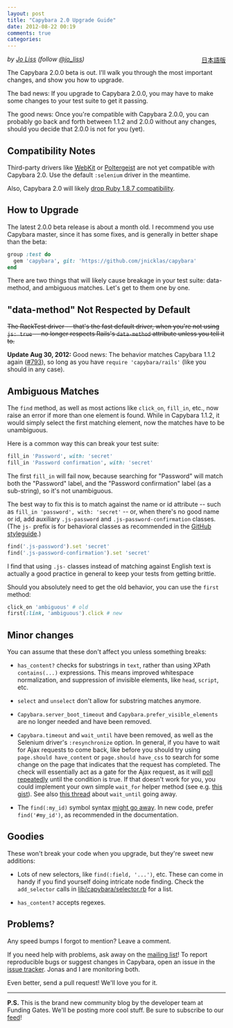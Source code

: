 ```yaml
---
layout: post
title: "Capybara 2.0 Upgrade Guide"
date: 2012-08-22 00:19
comments: true
categories:
---
```


<div style="float: right;">
  <a href="http://willnet.in/24">日本語版</a>
</div>

*by [Jo Liss](http://www.solitr.com/blog/) (follow [@jo_liss](https://twitter.com/jo_liss))*

The Capybara 2.0.0 beta is out. I'll walk you through the most important changes,
and show you how to upgrade.

The bad news: If you upgrade to Capybara 2.0.0, you may have to make some
changes to your test suite to get it passing.

The good news: Once you're compatible with Capybara 2.0.0, you can probably go
back and forth between 1.1.2 and 2.0.0 without any changes, should you decide
that 2.0.0 is not for you (yet).

## Compatibility Notes

Third-party drivers like
[WebKit](https://github.com/thoughtbot/capybara-webkit) or
[Poltergeist](https://github.com/jonleighton/poltergeist) are not yet
compatible with Capybara 2.0. Use the default `:selenium` driver in the
meantime.

Also, Capybara 2.0 will likely
[drop Ruby 1.8.7 compatibility](https://groups.google.com/d/msg/ruby-capybara/hjnT4aYMi4I/PsY-D_bXJhEJ).

## How to Upgrade

The latest 2.0.0 beta release is about a month old. I recommend you use
Capybara master, since it has some fixes, and is generally in better shape
than the beta:

```ruby Gemfile
group :test do
  gem 'capybara', git: 'https://github.com/jnicklas/capybara'
end
```

There are two things that will likely cause breakage in your test suite:
data-method, and ambiguous matches. Let's get to them one by one.

## "data-method" Not Respected by Default

<del>The RackTest driver -- that's the fast default driver, when you're not using
`js: true` -- no longer respects Rails's `data-method` attribute unless you
tell it to.</del>

**Update Aug 30, 2012:** Good news: The behavior matches Capybara 1.1.2 again
([#793](https://github.com/jnicklas/capybara/pull/793)), so long as you have
`require 'capybara/rails'` (like you should in any case).

## Ambiguous Matches

The `find` method, as well as most actions like `click_on`, `fill_in`, etc.,
now raise an error if more than one element is found. While in Capybara 1.1.2,
it would simply select the first matching element, now the matches have to be
unambiguous.

Here is a common way this can break your test suite:

```ruby
fill_in 'Password', with: 'secret'
fill_in 'Password confirmation', with: 'secret'
```

The first `fill_in` will fail now, because searching for "Password" will match
both the "Password" label, and the "Password confirmation" label (as a
sub-string), so it's not unambiguous.

The best way to fix this is to match against the name or id attribute -- such
as `fill_in 'password', with: 'secret'` -- or, when there's no good name or id,
add auxiliary `.js-password` and `.js-password-confirmation` classes. (The `js-`
prefix is for behavioral classes as recommended in the
[GitHub styleguide](https://github.com/styleguide/javascript).)

```ruby
find('.js-password').set 'secret'
find('.js-password-confirmation').set 'secret'
```

I find that using `.js-` classes instead of matching against English text is
actually a good practice in general to keep your tests from getting brittle.

Should you absolutely need to get the old behavior, you can use the `first`
method:

```ruby
click_on 'ambiguous' # old
first(:link, 'ambiguous').click # new
```

## Minor changes

You can assume that these don't affect you unless something breaks:

* `has_content?` checks for substrings in `text`, rather than using XPath
  `contains(...)` expressions. This means improved whitespace normalization,
  and suppression of invisible elements, like `head`, `script`, etc.

* `select` and `unselect` don't allow for substring matches anymore.

* `Capybara.server_boot_timeout` and `Capybara.prefer_visible_elements` are no
  longer needed and have been removed.

* `Capybara.timeout` and `wait_until` have been removed, as well as the
  Selenium driver's `:resynchronize` option. In general, if you have to wait
  for Ajax requests to come back, like before you should try using
  `page.should have_content` or `page.should have_css` to search for some change
  on the page that indicates that the request has completed. The check will
  essentially act as a gate for the Ajax request, as it will
  [poll repeatedly](https://github.com/jnicklas/capybara#asynchronous-javascript-ajax-and-friends)
  until the condition is true. If that doesn't work for you, you could
  implement your own simple `wait_for` helper method (see e.g.
  [this gist](https://gist.github.com/10c41024510ee9f235e0)). See also
  [this thread](https://groups.google.com/d/topic/ruby-capybara/qQYWpQb9FzY/discussion)
  about `wait_until` going away.

* The `find(:my_id)` symbol syntax
  [might go away](https://github.com/jnicklas/capybara/issues/783). In new code,
  prefer `find('#my_id')`, as recommended in the documentation.

## Goodies

These won't break your code when you upgrade, but they're sweet new additions:

* Lots of new selectors, like `find(:field, '...')`, etc. These can come in
  handy if you find yourself doing intricate node finding. Check the
  `add_selector` calls in
  [lib/capybara/selector.rb](https://github.com/jnicklas/capybara/blob/master/lib/capybara/selector.rb)
  for a list.

* `has_content?` accepts regexes.

## Problems?

Any speed bumps I forgot to mention? Leave a comment.

If you need help with problems, ask away on the
[mailing list](http://groups.google.com/group/ruby-capybara)!
To report reproducible bugs or suggest changes in Capybara,
open an issue in the
[issue tracker](https://github.com/jnicklas/capybara/issues).
Jonas and I are monitoring both.

Even better, send a pull request! We'll love you for it.

-------------------

**P.S.** This is the brand new community blog by the developer team at Funding
Gates. We'll be posting more cool stuff. Be sure to subscribe to our
[feed](http://techblog.fundinggates.com/atom.xml)!
